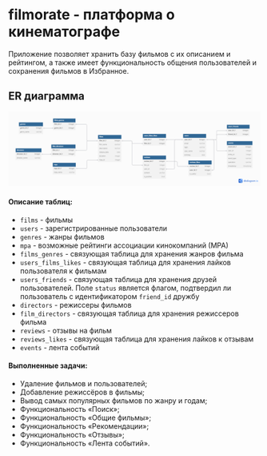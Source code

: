 # filmorate - платформа о кинематографе
Приложение позволяет хранить базу фильмов с их описанием и рейтингом, а также имеет функциональность общения пользователей и сохранения фильмов в Избранное.

## ER диаграмма
![ER диаграмма базы данных приложения](/ER_filmorate.png)

#### Описание таблиц:
- `films` - фильмы
- `users` - зарегистрированные пользователи
- `genres` - жанры фильмов
- `mpa` - возможные рейтинги ассоциации кинокомпаний (МРА)
- `films_genres` - связующая таблица для хранения жанров фильма
- `users_films_likes` - связующая таблица для хранения лайков пользователя к фильмам
- `users_friends` - связующая таблица для хранения друзей пользователей. Поле `status` является флагом, подтвердил ли пользователь с идентификатором `friend_id` дружбу
- `directors` - режиссеры фильмов
- `film_directors` - связующая таблица для хранения режиссеров фильма
- `reviews` - отзывы на фильм
- `reviews_likes` - связующая таблица для хранения лайков к отзывам
- `events` - лента событий


#### Выполненные задачи:
- Удаление фильмов и пользователей;
- Добавление режиссёров в фильмы;
- Вывод самых популярных фильмов по жанру и годам;
- Функциональность «Поиск»;
- Функциональность «Общие фильмы»;
- Функциональность «Рекомендации»;
- Функциональность «Отзывы»;
- Функциональность «Лента событий».